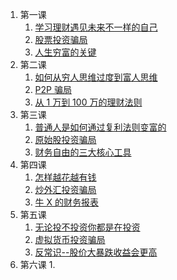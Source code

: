 
1. 第一课
   1. [学习理财遇见未来不一样的自己](./11.md)
   2. [股票投资骗局](./12.md)
   3. [人生穷富的关键](./13.md)
2. 第二课
   1. [如何从穷人思维过度到富人思维](./21.md)
   2. [P2P 骗局](./22.md)
   3. [从 1 万到 100 万的理财法则](./23.md)
3. 第三课
   1. [普通人是如何通过复利法则变富的](./31.md)
   2. [原始股投资骗局](./32.md)
   3. [财务自由的三大核心工具](./33.md)
4. 第四课
   1. [怎样越花越有钱](./41.md)
   2. [炒外汇投资骗局](./42.md)
   3. [牛 X 的财务报表](./43.md)
5. 第五课
   1. [无论投不投资你都是在投资](./51.md)
   2. [虚拟货币投资骗局](./52.md)
   3. [反常识--股价大暴跌收益会更高](./53.md)
6. 第六课
   1. 